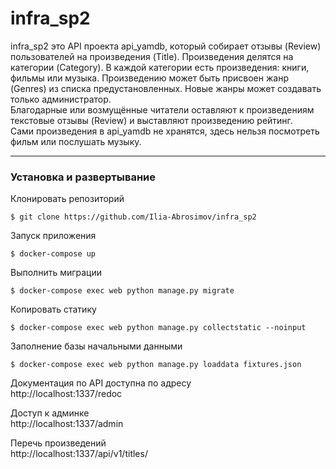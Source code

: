 # infra_sp2
infra_sp2 это API проекта api_yamdb, который собирает отзывы (Review) пользователей на произведения (Title). 
Произведения делятся на категории (Category). В каждой категории есть произведения: книги, фильмы или музыка.
Произведению может быть присвоен жанр (Genres) из списка предустановленных. Новые жанры может создавать только администратор.\
Благодарные или возмущённые читатели оставляют к произведениям текстовые отзывы (Review) и выставляют произведению рейтинг. \
Сами произведения в api_yamdb не хранятся, здесь нельзя посмотреть фильм или послушать музыку.

---
<h3> Установка и развертывание </h3>
Клонировать репозиторий

    $ git clone https://github.com/Ilia-Abrosimov/infra_sp2

Запуск приложения

    $ docker-compose up
  
Выполнить миграции

    $ docker-compose exec web python manage.py migrate

Копировать статику

    $ docker-compose exec web python manage.py collectstatic --noinput
   
Заполнение базы начальными данными

    $ docker-compose exec web python manage.py loaddata fixtures.json 
 
Документация по API доступна по адресу\
http://localhost:1337/redoc

Доступ к админке\
http://localhost:1337/admin

Перечь произведений\
http://localhost:1337/api/v1/titles/